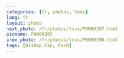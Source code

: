 ```yaml
---
categories: [fr, photos, tous]
lang: fr
layout: photo
next_photo: /fr/photos/tous/P0000397.html
picname: P0000395
prev_photo: /fr/photos/tous/P0000396.html
tags: [Bishop Cap, Farm]
---
```

